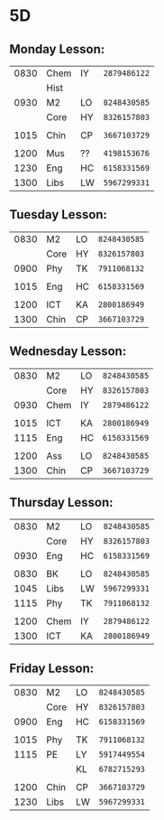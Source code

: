 # **5D**

## Monday Lesson:

|      |      |     |              |
| ---- | ---- | --- | ------------ |
| 0830 | Chem | IY  | `2879486122` |
|      | Hist |     | ` `          |
| 0930 | M2   | LO  | `8248430585` |
|      | Core | HY  | `8326157803` |
|      |      |     |              |
| 1015 | Chin | CP  | `3667103729` |
|      |      |     |              |
| 1200 | Mus  | ??  | `4198153676` |
| 1230 | Eng  | HC  | `6158331569` |
| 1300 | Libs | LW  | `5967299331` |

## Tuesday Lesson:

|      |      |     |              |
| ---- | ---- | --- | ------------ |
| 0830 | M2   | LO  | `8248430585` |
|      | Core | HY  | `8326157803` |
| 0900 | Phy  | TK  | `7911068132` |
|      |      |     |              |
| 1015 | Eng  | HC  | `6158331569` |
|      |      |     |              |
| 1200 | ICT  | KA  | `2800186949` |
| 1300 | Chin | CP  | `3667103729` |

## Wednesday Lesson:

|      |      |     |              |
| ---- | ---- | --- | ------------ |
| 0830 | M2   | LO  | `8248430585` |
|      | Core | HY  | `8326157803` |
| 0930 | Chem | IY  | `2879486122` |
|      |      |     |              |
| 1015 | ICT  | KA  | `2800186949` |
| 1115 | Eng  | HC  | `6158331569` |
|      |      |     |              |
| 1200 | Ass  | LO  | `8248430585` |
| 1300 | Chin | CP  | `3667103729` |

## Thursday Lesson:

|      |      |     |              |
| ---- | ---- | --- | ------------ |
| 0830 | M2   | LO  | `8248430585` |
|      | Core | HY  | `8326157803` |
| 0930 | Eng  | HC  | `6158331569` |
|      |      |     |              |
| 0830 | BK   | LO  | `8248430585` |
| 1045 | Libs | LW  | `5967299331` |
| 1115 | Phy  | TK  | `7911068132` |
|      |      |     |              |
| 1200 | Chem | IY  | `2879486122` |
| 1300 | ICT  | KA  | `2800186949` |

## Friday Lesson:

|      |      |     |              |
| ---- | ---- | --- | ------------ |
| 0830 | M2   | LO  | `8248430585` |
|      | Core | HY  | `8326157803` |
| 0900 | Eng  | HC  | `6158331569` |
|      |      |     |              |
| 1015 | Phy  | TK  | `7911068132` |
| 1115 | PE   | LY  | `5917449554` |
|      |      | KL  | `6782715293` |
|      |      |     |              |
| 1200 | Chin | CP  | `3667103729` |
| 1230 | Libs | LW  | `5967299331` |
